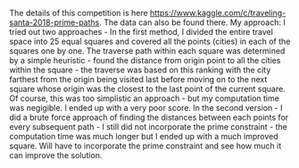 The details of this competition is here https://www.kaggle.com/c/traveling-santa-2018-prime-paths. The data can also be found there. 
My approach: I tried out two approaches - In the first method, I divided the entire travel space into 25 equal squares and covered all the points (cities) in each of the squares one by one. The traverse path within each square was determined by a simple heuristic - found the distance from origin point to all the cities within the square - the traverse was based on this ranking with the city farthest from the origin being visited last before moving on to the next square whose origin was the closest to the last point of the current square. Of course, this was too simplistic an approach - but my computation time was negigible. I ended up with a very poor score.
In the second version - I did a brute force approach of finding the distances between each points for every subsequent path - I still did not incorporate the prime constraint - the computation time was much longer but I ended up with a much improved square. Will have to incorporate the prime constraint and see how much it can improve the solution.

